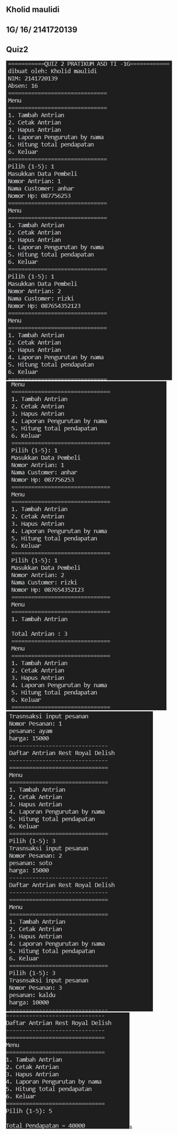 ## Kholid maulidi
## 1G/ 16/ 2141720139
## Quiz2

<img src = "img/4.jpg">
<img src = "img/1.jpg">
<img src = "img/2.jpg">
<img src = "img/3.jpg">s
